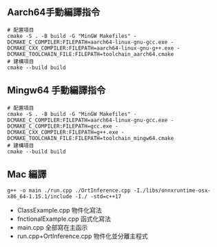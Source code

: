 

## Aarch64手動編譯指令
```
# 配置項目
cmake -S . -B build -G "MinGW Makefiles" -DCMAKE_C_COMPILER:FILEPATH=aarch64-linux-gnu-gcc.exe -DCMAKE_CXX_COMPILER:FILEPATH=aarch64-linux-gnu-g++.exe -DCMAKE_TOOLCHAIN_FILE:FILEPATH=toolchain_aarch64.cmake
# 建構項目
cmake --build build
```
## Mingw64 手動編譯指令
```
# 配置項目
cmake -S . -B build -G "MinGW Makefiles" -DCMAKE_C_COMPILER:FILEPATH=aarch64-linux-gnu-gcc.exe -DCMAKE_C_COMPILER:FILEPATH=gcc.exe -DCMAKE_CXX_COMPILER:FILEPATH=g++.exe -DCMAKE_TOOLCHAIN_FILE:FILEPATH=toolchain_mingw64.cmake
# 建構項目
cmake --build build
```


## Mac 編譯
```
g++ -o main ./run.cpp ./OrtInference.cpp -I./libs/onnxruntime-osx-x86_64-1.15.1/include -I./ -std=c++17
```

- ClassExample.cpp 物件化寫法
- fnctionalExample.cpp 函式化寫法
- main.cpp 全部寫在主函示
- run.cpp+OrtInference.cpp 物件化並分離主程式